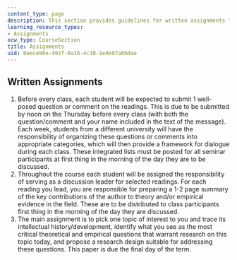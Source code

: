 ```yaml
---
content_type: page
description: This section provides guidelines for written assignments for the course.
learning_resource_types:
- Assignments
ocw_type: CourseSection
title: Assignments
uid: 8eece90e-492f-0a16-4c10-1ede97a6bdae
---
```


Written Assignments
-------------------

1.  Before every class, each student will be expected to submit 1 well-posed question or comment on the readings. This is due to be submitted by noon on the Thursday before every class (with both the question/comment and your name included in the text of the message). Each week, students from a different university will have the responsibility of organizing these questions or comments into appropriate categories, which will then provide a framework for dialogue during each class. These integrated lists must be posted for all seminar participants at first thing in the morning of the day they are to be discussed.
2.  Throughout the course each student will be assigned the responsibility of serving as a discussion leader for selected readings. For each reading you lead, you are responsible for preparing a 1-2 page summary of the key contributions of the author to theory and/or empirical evidence in the field. These are to be distributed to class participants first thing in the morning of the day they are discussed.
3.  The main assignment is to pick one topic of interest to you and trace its intellectual history/development, identify what you see as the most critical theoretical and empirical questions that warrant research on this topic today, and propose a research design suitable for addressing these questions. This paper is due the final day of the term.